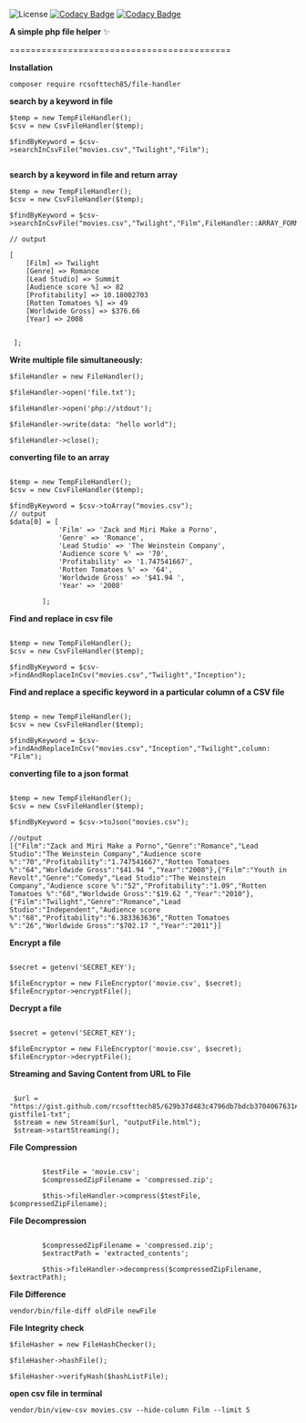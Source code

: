 ![License](https://img.shields.io/badge/License-MIT-green.svg)
[![Codacy Badge](https://app.codacy.com/project/badge/Grade/c6450a9c0f99488e93b34911f1adfb2e)](https://app.codacy.com/gh/rcsofttech85/php-file-helper/dashboard?utm_source=gh&utm_medium=referral&utm_content=&utm_campaign=Badge_grade)
[![Codacy Badge](https://app.codacy.com/project/badge/Coverage/c6450a9c0f99488e93b34911f1adfb2e)](https://app.codacy.com/gh/rcsofttech85/php-file-helper/dashboard?utm_source=gh&utm_medium=referral&utm_content=&utm_campaign=Badge_coverage)

**A simple php file helper** ✨

==========================================

**Installation**

```
composer require rcsofttech85/file-handler

```

**search by a keyword in file**

```
$temp = new TempFileHandler();
$csv = new CsvFileHandler($temp);

$findByKeyword = $csv->searchInCsvFile("movies.csv","Twilight","Film");


```

**search by a keyword in file and return array**

```
$temp = new TempFileHandler();
$csv = new CsvFileHandler($temp);

$findByKeyword = $csv->searchInCsvFile("movies.csv","Twilight","Film",FileHandler::ARRAY_FORMAT);

// output

[
    [Film] => Twilight
    [Genre] => Romance
    [Lead Studio] => Summit
    [Audience score %] => 82
    [Profitability] => 10.18002703
    [Rotten Tomatoes %] => 49
    [Worldwide Gross] => $376.66 
    [Year] => 2008


 ];
```

**Write multiple file simultaneously:**

```
$fileHandler = new FileHandler();

$fileHandler->open('file.txt');

$fileHandler->open('php://stdout');

$fileHandler->write(data: "hello world");

$fileHandler->close();

```

**converting file to an array**

```

$temp = new TempFileHandler();
$csv = new CsvFileHandler($temp);

$findByKeyword = $csv->toArray("movies.csv");
// output
$data[0] = [
            'Film' => 'Zack and Miri Make a Porno',
            'Genre' => 'Romance',
            'Lead Studio' => 'The Weinstein Company',
            'Audience score %' => '70',
            'Profitability' => '1.747541667',
            'Rotten Tomatoes %' => '64',
            'Worldwide Gross' => '$41.94 ',
            'Year' => '2008'

        ];

```

**Find and replace in csv file**

```

$temp = new TempFileHandler();
$csv = new CsvFileHandler($temp);

$findByKeyword = $csv->findAndReplaceInCsv("movies.csv","Twilight","Inception");

```

**Find and replace a specific keyword in a particular column of a CSV file**

```

$temp = new TempFileHandler();
$csv = new CsvFileHandler($temp);

$findByKeyword = $csv->findAndReplaceInCsv("movies.csv","Inception","Twilight",column: "Film");

```

**converting file to a json format**

```

$temp = new TempFileHandler();
$csv = new CsvFileHandler($temp);

$findByKeyword = $csv->toJson("movies.csv");

//output
[{"Film":"Zack and Miri Make a Porno","Genre":"Romance","Lead Studio":"The Weinstein Company","Audience score %":"70","Profitability":"1.747541667","Rotten Tomatoes %":"64","Worldwide Gross":"$41.94 ","Year":"2008"},{"Film":"Youth in Revolt","Genre":"Comedy","Lead Studio":"The Weinstein Company","Audience score %":"52","Profitability":"1.09","Rotten Tomatoes %":"68","Worldwide Gross":"$19.62 ","Year":"2010"},{"Film":"Twilight","Genre":"Romance","Lead Studio":"Independent","Audience score %":"68","Profitability":"6.383363636","Rotten Tomatoes %":"26","Worldwide Gross":"$702.17 ","Year":"2011"}]

```

**Encrypt a file**

```

$secret = getenv('SECRET_KEY');

$fileEncryptor = new FileEncryptor('movie.csv', $secret);
$fileEncryptor->encryptFile();

```

**Decrypt a file**

```

$secret = getenv('SECRET_KEY');

$fileEncryptor = new FileEncryptor('movie.csv', $secret);
$fileEncryptor->decryptFile();

```

**Streaming and Saving Content from URL to File**

```

 $url = "https://gist.github.com/rcsofttech85/629b37d483c4796db7bdcb3704067631#file-gistfile1-txt";
 $stream = new Stream($url, "outputFile.html");
 $stream->startStreaming();

```

**File Compression**

```

        $testFile = 'movie.csv';
        $compressedZipFilename = 'compressed.zip';

        $this->fileHandler->compress($testFile, $compressedZipFilename);

```

**File Decompression**

```

        $compressedZipFilename = 'compressed.zip';
        $extractPath = 'extracted_contents';

        $this->fileHandler->decompress($compressedZipFilename, $extractPath);

```

**File Difference**

```
vendor/bin/file-diff oldFile newFile

```

**File Integrity check**

```
$fileHasher = new FileHashChecker();

$fileHasher->hashFile(); 

$fileHasher->verifyHash($hashListFile);

```

**open csv file in terminal**

```
vendor/bin/view-csv movies.csv --hide-column Film --limit 5

```




